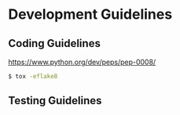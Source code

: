 # Development Guidelines


## Coding Guidelines

https://www.python.org/dev/peps/pep-0008/

``` bash
$ tox -eflake8
```


## Testing Guidelines
